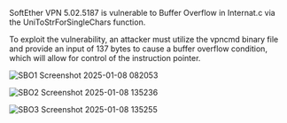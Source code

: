 SoftEther VPN 5.02.5187 is vulnerable to Buffer Overflow in Internat.c via the UniToStrForSingleChars function.

To exploit the vulnerability, an attacker must utilize the vpncmd binary file and provide an input of 137 bytes to cause a buffer overflow condition, which will allow for control of the instruction pointer.

![SBO1 Screenshot 2025-01-08 082053](https://github.com/user-attachments/assets/8e8cb97c-1965-4b85-8109-763620f82e6d)

![SBO2 Screenshot 2025-01-08 135236](https://github.com/user-attachments/assets/ca4f5f26-50d4-46ea-a748-36b0d2208dbb)

![SBO3 Screenshot 2025-01-08 135255](https://github.com/user-attachments/assets/644f895a-4345-4384-9c38-7dad9b3a8c2f)
